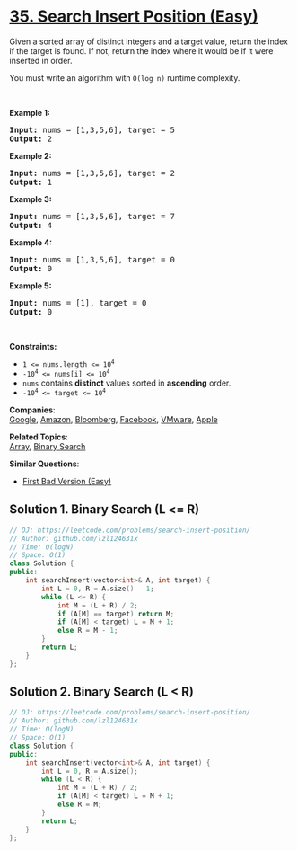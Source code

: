 # [35. Search Insert Position (Easy)](https://leetcode.com/problems/search-insert-position/)

<p>Given a sorted array of distinct integers and a target value, return the index if the target is found. If not, return the index where it would be if it were inserted in order.</p>

<p>You must&nbsp;write an algorithm with&nbsp;<code>O(log n)</code> runtime complexity.</p>

<p>&nbsp;</p>
<p><strong>Example 1:</strong></p>
<pre><strong>Input:</strong> nums = [1,3,5,6], target = 5
<strong>Output:</strong> 2
</pre><p><strong>Example 2:</strong></p>
<pre><strong>Input:</strong> nums = [1,3,5,6], target = 2
<strong>Output:</strong> 1
</pre><p><strong>Example 3:</strong></p>
<pre><strong>Input:</strong> nums = [1,3,5,6], target = 7
<strong>Output:</strong> 4
</pre><p><strong>Example 4:</strong></p>
<pre><strong>Input:</strong> nums = [1,3,5,6], target = 0
<strong>Output:</strong> 0
</pre><p><strong>Example 5:</strong></p>
<pre><strong>Input:</strong> nums = [1], target = 0
<strong>Output:</strong> 0
</pre>
<p>&nbsp;</p>
<p><strong>Constraints:</strong></p>

<ul>
	<li><code>1 &lt;= nums.length &lt;= 10<sup>4</sup></code></li>
	<li><code>-10<sup>4</sup> &lt;= nums[i] &lt;= 10<sup>4</sup></code></li>
	<li><code>nums</code> contains <strong>distinct</strong> values sorted in <strong>ascending</strong> order.</li>
	<li><code>-10<sup>4</sup> &lt;= target &lt;= 10<sup>4</sup></code></li>
</ul>


**Companies**:  
[Google](https://leetcode.com/company/google), [Amazon](https://leetcode.com/company/amazon), [Bloomberg](https://leetcode.com/company/bloomberg), [Facebook](https://leetcode.com/company/facebook), [VMware](https://leetcode.com/company/vmware), [Apple](https://leetcode.com/company/apple)

**Related Topics**:  
[Array](https://leetcode.com/tag/array/), [Binary Search](https://leetcode.com/tag/binary-search/)

**Similar Questions**:
* [First Bad Version (Easy)](https://leetcode.com/problems/first-bad-version/)

## Solution 1. Binary Search (L <= R)

```cpp
// OJ: https://leetcode.com/problems/search-insert-position/
// Author: github.com/lzl124631x
// Time: O(logN)
// Space: O(1)
class Solution {
public:
    int searchInsert(vector<int>& A, int target) {
        int L = 0, R = A.size() - 1;
        while (L <= R) {
            int M = (L + R) / 2;
            if (A[M] == target) return M;
            if (A[M] < target) L = M + 1;
            else R = M - 1;
        }
        return L;
    }
};
```

## Solution 2. Binary Search (L < R)

```cpp
// OJ: https://leetcode.com/problems/search-insert-position/
// Author: github.com/lzl124631x
// Time: O(logN)
// Space: O(1)
class Solution {
public:
    int searchInsert(vector<int>& A, int target) {
        int L = 0, R = A.size();
        while (L < R) {
            int M = (L + R) / 2;
            if (A[M] < target) L = M + 1;
            else R = M;
        }
        return L;
    }
};
```